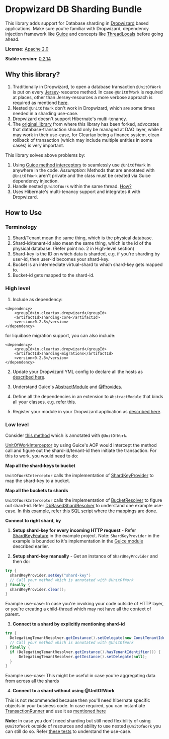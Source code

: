 # Dropwizard DB Sharding Bundle

This library adds support for Database sharding in [Dropwizard](https://www.dropwizard.io) based applications.
Make sure you're familiar with Dropwizard, dependency injection framework like [Guice](https://github.com/google/guice) and concepts like [ThreadLocals](https://docs.oracle.com/javase/7/docs/api/java/lang/ThreadLocal.html) before going ahead.

**License:** [Apache 2.0](http://www.apache.org/licenses/LICENSE-2.0)

**Stable version:** [0.2.14](https://mvnrepository.com/artifact/in.cleartax.dropwizard/sharding-core/0.2.14)

## Why this library?
1. Traditionally in Dropwizard, to open a database transaction ```@UnitOfWork``` is put on every [Jersey](https://jersey.github.io/)-resource method. In case ```@UnitOfWork``` is required at places, other than Jersey-resources a more verbose approach is required as mentiond [here](https://github.com/dropwizard/dropwizard/pull/1361).
2. Nested ```@UnitOfWork``` don't work in Dropwizard, which are some times needed in a sharding use-case.
3. Dropwizard doesn't support Hibernate's multi-tenancy.
4. The [original library](https://github.com/santanusinha/dropwizard-db-sharding-bundle) from where this library has been forked, advocates that database-transaction should only be managed at DAO layer, while it may work in their use-case, for Cleartax being a finance system, clean rollback of transaction (which may include multiple entities in some cases) is very important.

This library solves above problems by:
1. Using [Guice method interceptors](https://github.com/google/guice/wiki/AOP#example-forbidding-method-calls-on-weekends) to seamlessly use ```@UnitOfWork``` in anywhere in the code. 
*Assumption:* Methods that are annotated with ```@UnitOfWork``` aren't private and the class must be created via Guice dependency injection.
2. Handle nested ```@UnitOfWork``` within the same thread. [How?](https://github.com/ClearTax/dropwizard-db-sharding-bundle/commit/0f8fc581ebf340c3bcd2a0907539b36714af6b34)
3. Uses Hibernate's multi-tenancy support and integrates it with Dropwizard.

## How to Use 

### Terminology
1. Shard/Tenant mean the same thing, which is the physical database.
2. Shard-id/tenant-id also mean the same thing, which is the id of the physical database. (Refer point no. 2 in High-level section)
3. Shard-key is the ID on which data is sharded, e.g. if you're sharding by user-id, then user-id becomes your shard-key.
4. Bucket is an intermediate virtual-shard to which shard-key gets mapped to.
5. Bucket-id gets mapped to the shard-id.

### High level
1. Include as dependency:
```
<dependency>
    <groupId>in.cleartax.dropwizard</groupId>
    <artifactId>sharding-core</artifactId>
    <version>0.2.8</version>
</dependency>
```

for liquibase migration support, you can also include:
```
<dependency>
    <groupId>in.cleartax.dropwizard</groupId>
    <artifactId>sharding-migrations</artifactId>
    <version>0.2.8</version>
</dependency>
```

2. Update your Dropwizard YML config to declare all the hosts as [described here](https://github.com/ClearTax/dropwizard-db-sharding-bundle/blob/43f3355ee6/sharding-example/src/test/resources/test_with_multitenant.yml#L11).

3. Understand Guice's [AbstractModule](https://github.com/google/guice/wiki/GettingStarted) and [@Provides](https://github.com/google/guice/wiki/ProvidesMethods).

4. Define all the dependencies in an extension to ```AbstractModule``` that binds all your classes. e.g. [refer this](https://github.com/ClearTax/dropwizard-db-sharding-bundle/blob/master/sharding-example/src/main/java/in/cleartax/dropwizard/sharding/application/TestModule.java).

5. Register your module in your Dropwizard application as [described here](https://github.com/ClearTax/dropwizard-db-sharding-bundle/blob/master/sharding-example/src/main/java/in/cleartax/dropwizard/sharding/application/TestApplication.java#L43).

### Low level
Consider [this method](https://github.com/ClearTax/dropwizard-db-sharding-bundle/blob/fd0e46ed71/sharding-example/src/main/java/in/cleartax/dropwizard/sharding/application/TestResource.java#L75) which is annotated with ```@UnitOfWork```.

[UnitOfWorkInterceptor](https://github.com/ClearTax/dropwizard-db-sharding-bundle/blob/fd0e46ed71/sharding-core/src/main/java/in/cleartax/dropwizard/sharding/transactions/UnitOfWorkModule.java#L48) by using Guice's AOP would intercept the method call and figure out the shard-id/tenant-id then initiate the transaction. For this to work, you would need to do:

**Map all the shard-keys to bucket**

```UnitOfWorkInterceptor``` calls the implementation of [ShardKeyProvider](https://github.com/ClearTax/dropwizard-db-sharding-bundle/blob/0f8fc581eb/sharding-core/src/main/java/in/cleartax/dropwizard/sharding/providers/ShardKeyProvider.java) to map the shard-key to a bucket.

**Map all the buckets to shards**

```UnitOfWorkInterceptor``` calls the implementation of [BucketResolver](https://github.com/ClearTax/dropwizard-db-sharding-bundle/blob/0f8fc581eb/sharding-core/src/main/java/in/cleartax/dropwizard/sharding/resolvers/bucket/BucketResolver.java) to figure out shard-id. Refer [DbBasedShardResolver](https://github.com/ClearTax/dropwizard-db-sharding-bundle/blob/0f8fc581eb/sharding-core/src/main/java/in/cleartax/dropwizard/sharding/utils/resolvers/shard/DbBasedShardResolver.java) to understand one example use-case.
In [this example, refer this SQL script](https://github.com/ClearTax/dropwizard-db-sharding-bundle/blob/0f8fc581eb/sharding-example/src/test/resources/default_shard_config.sql#L31) where the mappings are done.

**Connect to right shard, by**
1. **Setup shard-key for every incoming HTTP request** - Refer [ShardKeyFeature](https://github.com/ClearTax/dropwizard-db-sharding-bundle/blob/fd0e46ed71/sharding-example/src/main/java/in/cleartax/dropwizard/sharding/application/ShardKeyFeature.java) in the example project. Note: ```ShardKeyProvider``` in the example is bounded to it's implementation in the [Guice module](https://github.com/ClearTax/dropwizard-db-sharding-bundle/blob/0f8fc581ebf340c3bcd2a0907539b36714af6b34/sharding-example/src/main/java/in/cleartax/dropwizard/sharding/application/TestModule.java#L60) described earlier.

2. **Setup shard-key manually** - Get an instance of ```ShardKeyProvider``` and then do:
```java
try {
  shardKeyProvider.setKey("shard-key")
  // Call your method which is annotated with @UnitOfWork
} finally {
  shardKeyProvider.clear();
}
```
Example use-case: In case you're invoking your code outside of HTTP layer, or you're creating a child-thread which may not have all the context of parent.

3. **Connect to a shard by explicitly mentioning shard-id**
```java
try {
  DelegatingTenantResolver.getInstance().setDelegate(new ConstTenantIdentifierResolver("your shard-id/tenant-id"));
  // Call your method which is annotated with @UnitOfWork
} finally {
  if (DelegatingTenantResolver.getInstance().hasTenantIdentifier()) {
      DelegatingTenantResolver.getInstance().setDelegate(null);
  }
}
```
Example use-case: This might be useful in case you're aggregating data from across all the shards

4. **Connect to a shard without using @UnitOfWork**

This is not recommended because then you'll need hibernate specific objects in your business code. In case required, you can instantiate [TransactionRunner](https://github.com/ClearTax/dropwizard-db-sharding-bundle/blob/master/sharding-core/src/main/java/in/cleartax/dropwizard/sharding/transactions/TransactionRunner.java) and use it as [mentioned here](https://github.com/ClearTax/dropwizard-db-sharding-bundle/blob/0f8fc581eb/sharding-core/src/main/java/in/cleartax/dropwizard/sharding/transactions/UnitOfWorkModule.java#L79)


**Note:** In case you don't need sharding but still need flexibility of using ```@UnitOfWork``` outside of resources and ability to use nested ```@UnitOfWork``` you can still do so. Refer [these tests](https://github.com/ClearTax/dropwizard-db-sharding-bundle/blob/master/sharding-example/src/test/java/in/cleartax/dropwizard/sharding/test/sampleapp/TestSuiteWithoutMultiTenancy.java) to understand the use-case.
